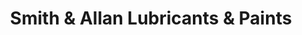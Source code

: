 ---
title: "Smith & Allan Lubricants & Paints"
url: /darlington/smith-and-allan-lubricants-and-paints/
shop: shop
---